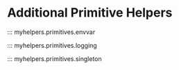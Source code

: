 # Additional Primitive Helpers

::: myhelpers.primitives.envvar

::: myhelpers.primitives.logging

::: myhelpers.primitives.singleton
